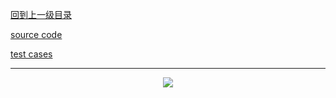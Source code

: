 [回到上一级目录](https://github.com/zhaochenyou/Way-to-Algorithm/blob/master/Chapter-3-DataStructure/README.md)

[source code](https://github.com/zhaochenyou/Way-to-Algorithm/blob/master/Chapter-3-DataStructure/src/BinaryIndexTree.hpp)

[test cases](https://github.com/zhaochenyou/Way-to-Algorithm/blob/master/Chapter-3-DataStructure/src/BinaryIndexTree.cpp)

----------
<p align="center"><img src="https://github.com/zhaochenyou/Way-to-Algorithm/raw/master/Chapter-3-DataStructure/res/BinaryIndexTree.png" /></p>
